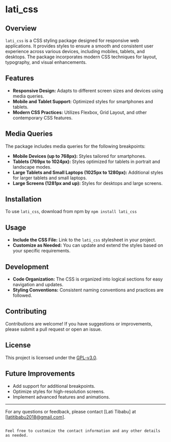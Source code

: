 # lati_css

## Overview

`lati_css` is a CSS styling package designed for responsive web applications. It provides styles to ensure a smooth and consistent user experience across various devices, including mobiles, tablets, and desktops. The package incorporates modern CSS techniques for layout, typography, and visual enhancements.

## Features

- **Responsive Design:** Adapts to different screen sizes and devices using media queries.
- **Mobile and Tablet Support:** Optimized styles for smartphones and tablets.
- **Modern CSS Practices:** Utilizes Flexbox, Grid Layout, and other contemporary CSS features.

## Media Queries

The package includes media queries for the following breakpoints:

- **Mobile Devices (up to 768px):** Styles tailored for smartphones.
- **Tablets (769px to 1024px):** Styles optimized for tablets in portrait and landscape modes.
- **Large Tablets and Small Laptops (1025px to 1280px):** Additional styles for larger tablets and small laptops.
- **Large Screens (1281px and up):** Styles for desktops and large screens.

## Installation

To use `lati_css`, download from npm by `npm install lati_css`

## Usage

- **Include the CSS File:** Link to the `lati_css` stylesheet in your project.
- **Customize as Needed:** You can update and extend the styles based on your specific requirements.

## Development

- **Code Organization:** The CSS is organized into logical sections for easy navigation and updates.
- **Styling Conventions:** Consistent naming conventions and practices are followed.

## Contributing

Contributions are welcome! If you have suggestions or improvements, please submit a pull request or open an issue.

## License

This project is licensed under the [GPL-v3.0](LICENSE).

## Future Improvements

- Add support for additional breakpoints.
- Optimize styles for high-resolution screens.
- Implement advanced features and animations.

---

For any questions or feedback, please contact [Lati Tibabu] at [latitibabu2018@gmail.com].
```

Feel free to customize the contact information and any other details as needed.
